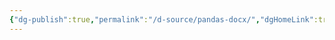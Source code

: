 ```yaml
---
{"dg-publish":true,"permalink":"/d-source/pandas-docx/","dgHomeLink":true,"dgPassFrontmatter":false}
---
```


